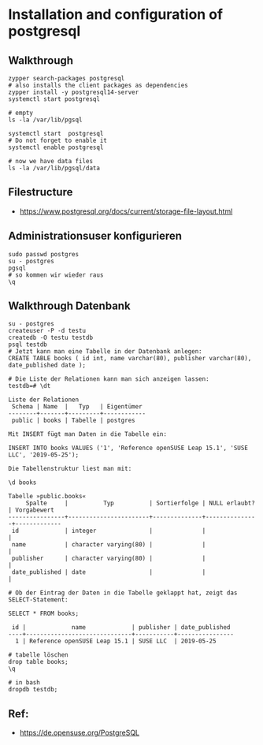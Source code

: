 # Installation and configuration of postgresql

## Walkthrough 

```
zypper search-packages postgresql 
# also installs the client packages as dependencies 
zypper install -y postgresql14-server 
systemctl start postgresql

# empty
ls -la /var/lib/pgsql

systemctl start  postgresql
# Do not forget to enable it 
systemctl enable postgresql 

# now we have data files 
ls -la /var/lib/pgsql/data

```

## Filestructure 

 * https://www.postgresql.org/docs/current/storage-file-layout.html

## Administrationsuser konfigurieren 

```
sudo passwd postgres 
su - postgres
pgsql
# so kommen wir wieder raus 
\q

```

## Walkthrough Datenbank 

```
su - postgres 
createuser -P -d testu
createdb -O testu testdb
psql testdb
# Jetzt kann man eine Tabelle in der Datenbank anlegen:
CREATE TABLE books ( id int, name varchar(80), publisher varchar(80), date_published date );
```

```
# Die Liste der Relationen kann man sich anzeigen lassen:
testdb=# \dt
```

```
Liste der Relationen
 Schema | Name  |   Typ   | Eigentümer 
--------+-------+---------+------------
 public | books | Tabelle | postgres
```

```
Mit INSERT fügt man Daten in die Tabelle ein:
```

```
INSERT INTO books VALUES ('1', 'Reference openSUSE Leap 15.1', 'SUSE LLC', '2019-05-25');
```

```
Die Tabellenstruktur liest man mit:
```

```
\d books
```   
   
```   
Tabelle »public.books«
     Spalte     |          Typ          | Sortierfolge | NULL erlaubt? | Vorgabewert 
----------------+-----------------------+--------------+---------------+-------------
 id             | integer               |              |               | 
 name           | character varying(80) |              |               | 
 publisher      | character varying(80) |              |               | 
 date_published | date                  |              |               | 
``` 

```
# Ob der Eintrag der Daten in die Tabelle geklappt hat, zeigt das SELECT-Statement:
```

```
SELECT * FROM books;
```
 
``` 
 id |             name             | publisher | date_published 
----+------------------------------+-----------+----------------
  1 | Reference openSUSE Leap 15.1 | SUSE LLC  | 2019-05-25

```

```
# tabelle löschen 
drop table books;
\q
```

```
# in bash
dropdb testdb; 
```

## Ref:
  
  * https://de.opensuse.org/PostgreSQL
